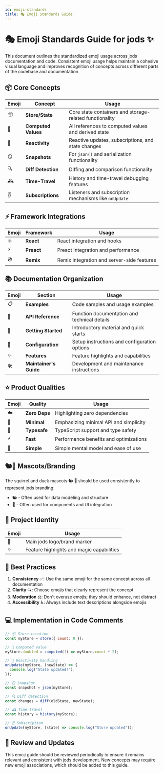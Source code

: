 ```yaml
---
id: emoji-standards
title: 🎭 Emoji Standards Guide
---
```


# 🎭 Emoji Standards Guide for jods ✨

This document outlines the standardized emoji usage across jods documentation and code. Consistent emoji usage helps maintain a cohesive visual language and improves recognition of concepts across different parts of the codebase and documentation.

## 📦 Core Concepts

| Emoji | Concept             | Usage                                                   |
| ----- | ------------------- | ------------------------------------------------------- |
| 📦    | **Store/State**     | Core state containers and storage-related functionality |
| 🧠    | **Computed Values** | All references to computed values and derived state     |
| 🔄    | **Reactivity**      | Reactive updates, subscriptions, and state changes      |
| 🪞    | **Snapshots**       | For `json()` and serialization functionality            |
| 🔍    | **Diff Detection**  | Diffing and comparison functionality                    |
| 🕰️    | **Time-Travel**     | History and time-travel debugging features              |
| 👂    | **Subscriptions**   | Listeners and subscription mechanisms like `onUpdate`   |

## ⚡ Framework Integrations

| Emoji | Framework  | Usage                                      |
| ----- | ---------- | ------------------------------------------ |
| ⚛️    | **React**  | React integration and hooks                |
| ⚡    | **Preact** | Preact integration and performance         |
| 💿    | **Remix**  | Remix integration and server-side features |

## 📚 Documentation Organization

| Emoji | Section                | Usage                                        |
| ----- | ---------------------- | -------------------------------------------- |
| 📋    | **Examples**           | Code samples and usage examples              |
| 🧪    | **API Reference**      | Function documentation and technical details |
| 🚀    | **Getting Started**    | Introductory material and quick starts       |
| 🔧    | **Configuration**      | Setup instructions and configuration options |
| ✨    | **Features**           | Feature highlights and capabilities          |
| 🛠️    | **Maintainer's Guide** | Development and maintenance instructions     |

## ⭐ Product Qualities

| Emoji | Quality       | Usage                                  |
| ----- | ------------- | -------------------------------------- |
| ☁️    | **Zero Deps** | Highlighting zero dependencies         |
| 🧩    | **Minimal**   | Emphasizing minimal API and simplicity |
| 📐    | **Typesafe**  | TypeScript support and type safety     |
| ⚡    | **Fast**      | Performance benefits and optimizations |
| 🧬    | **Simple**    | Simple mental model and ease of use    |

## 🐿️🦆 Mascots/Branding

The squirrel and duck mascots 🐿️ 🦆 should be used consistently to represent jods branding:

- 🐿️ - Often used for data modeling and structure
- 🦆 - Often used for components and UI integration

## 💫 Project Identity

| Emoji | Usage                                     |
| ----- | ----------------------------------------- |
| 💫    | Main jods logo/brand marker               |
| ✨    | Feature highlights and magic capabilities |

## 🔧 Best Practices

1. **Consistency** ✅: Use the same emoji for the same concept across all documentation
2. **Clarity** 🔍: Choose emojis that clearly represent the concept
3. **Moderation** ⚖️: Don't overuse emojis; they should enhance, not distract
4. **Accessibility** ♿: Always include text descriptions alongside emojis

## 💻 Implementation in Code Comments

```js
// 📦 Store creation
const myStore = store({ count: 0 });

// 🧠 Computed value
myStore.doubled = computed(() => myStore.count * 2);

// 🔄 Reactivity handling
onUpdate(myStore, (newState) => {
  console.log("State updated!");
});

// 🪞 Snapshot
const snapshot = json(myStore);

// 🔍 Diff detection
const changes = diff(oldState, newState);

// 🕰️ Time-travel
const history = history(myStore);

// 👂 Subscription
onUpdate(myStore, (state) => console.log("Store updated"));
```

## 🔄 Review and Updates

This emoji guide should be reviewed periodically to ensure it remains relevant and consistent with jods development. New concepts may require new emoji associations, which should be added to this guide.
